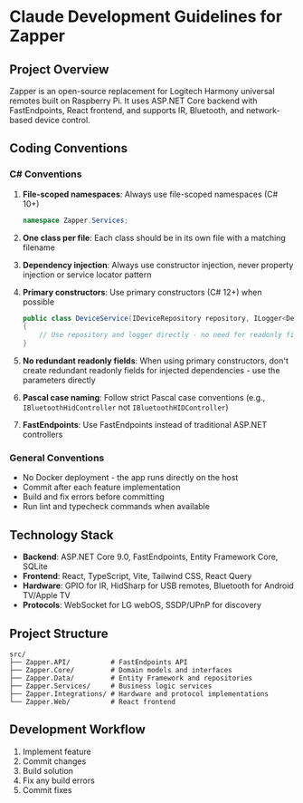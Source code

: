 # Claude Development Guidelines for Zapper

## Project Overview
Zapper is an open-source replacement for Logitech Harmony universal remotes built on Raspberry Pi. It uses ASP.NET Core backend with FastEndpoints, React frontend, and supports IR, Bluetooth, and network-based device control.

## Coding Conventions

### C# Conventions
1. **File-scoped namespaces**: Always use file-scoped namespaces (C# 10+)
   ```csharp
   namespace Zapper.Services;
   ```

2. **One class per file**: Each class should be in its own file with a matching filename

3. **Dependency injection**: Always use constructor injection, never property injection or service locator pattern

4. **Primary constructors**: Use primary constructors (C# 12+) when possible
   ```csharp
   public class DeviceService(IDeviceRepository repository, ILogger<DeviceService> logger)
   {
       // Use repository and logger directly - no need for readonly fields
   }
   ```

5. **No redundant readonly fields**: When using primary constructors, don't create redundant readonly fields for injected dependencies - use the parameters directly

6. **Pascal case naming**: Follow strict Pascal case conventions (e.g., `IBluetoothHidController` not `IBluetoothHIDController`)

7. **FastEndpoints**: Use FastEndpoints instead of traditional ASP.NET controllers

### General Conventions
- No Docker deployment - the app runs directly on the host
- Commit after each feature implementation
- Build and fix errors before committing
- Run lint and typecheck commands when available

## Technology Stack
- **Backend**: ASP.NET Core 9.0, FastEndpoints, Entity Framework Core, SQLite
- **Frontend**: React, TypeScript, Vite, Tailwind CSS, React Query
- **Hardware**: GPIO for IR, HidSharp for USB remotes, Bluetooth for Android TV/Apple TV
- **Protocols**: WebSocket for LG webOS, SSDP/UPnP for discovery

## Project Structure
```
src/
├── Zapper.API/          # FastEndpoints API
├── Zapper.Core/         # Domain models and interfaces
├── Zapper.Data/         # Entity Framework and repositories
├── Zapper.Services/     # Business logic services
├── Zapper.Integrations/ # Hardware and protocol implementations
└── Zapper.Web/          # React frontend
```

## Development Workflow
1. Implement feature
2. Commit changes
3. Build solution
4. Fix any build errors
5. Commit fixes